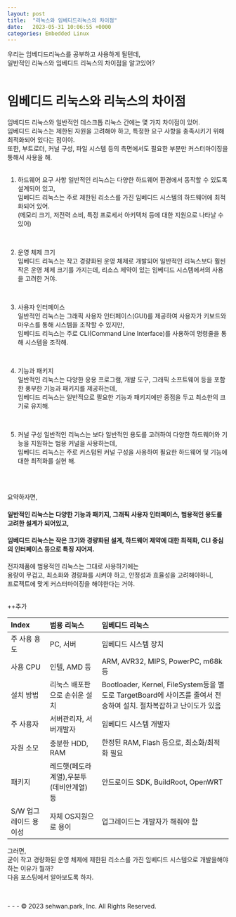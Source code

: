 ```yaml
---
layout: post
title:  "리눅스와 임베디드리눅스의 차이점"
date:   2023-05-31 10:06:55 +0000
categories: Embedded Linux
---
```

우리는 임베디드리눅스를 공부하고 사용하게 될텐데,<br>
일반적인 리눅스와 임베디드 리눅스의 차이점을 알고있어?<br>
<br>

# 임베디드 리눅스와 리눅스의 차이점
임베디드 리눅스와 일반적인 데스크톱 리눅스 간에는 몇 가지 차이점이 있어.<br>
임베디드 리눅스는 제한된 자원을 고려해야 하고, 특정한 요구 사항을 충족시키기 위해 최적화되어 있다는 점이야.<br>
또한, 부트로더, 커널 구성, 파일 시스템 등의 측면에서도 필요한 부분만 커스터마이징을 통해서 사용을 해.<br>
<br>

1. 하드웨어 요구 사항
일반적인 리눅스는 다양한 하드웨어 환경에서 동작할 수 있도록 설계되어 있고,<br>
임베디드 리눅스는 주로 제한된 리소스를 가진 임베디드 시스템의 하드웨어에 최적화되어 있어.<br>
(메모리 크기, 저전력 소비, 특정 프로세서 아키텍처 등에 대한 지원으로 나타날 수 있어)<br>
<br>

2. 운영 체제 크기<br>
임베디드 리눅스는 작고 경량화된 운영 체제로 개발되어 일반적인 리눅스보다 훨씬 작은 운영 체제 크기를 가지는데, 리소스 제약이 있는 임베디드 시스템에서의 사용을 고려한 거야.<br>
<br>

3. 사용자 인터페이스<br>
일반적인 리눅스는 그래픽 사용자 인터페이스(GUI)를 제공하여 사용자가 키보드와 마우스를 통해 시스템을 조작할 수 있지만,<br>
임베디드 리눅스는 주로 CLI(Command Line Interface)를 사용하여 명령줄을 통해 시스템을 조작해.<br>
<br>

4. 기능과 패키지<br>
일반적인 리눅스는 다양한 응용 프로그램, 개발 도구, 그래픽 소프트웨어 등을 포함한 풍부한 기능과 패키지를 제공하는데, <br>
임베디드 리눅스는 일반적으로 필요한 기능과 패키지에만 중점을 두고 최소한의 크기로 유지해.<br>
<br>

5. 커널 구성
일반적인 리눅스는 보다 일반적인 용도를 고려하여 다양한 하드웨어와 기능을 지원하는 범용 커널을 사용하는데,<br>
임베디드 리눅스는 주로 커스텀된 커널 구성을 사용하여 필요한 하드웨어 및 기능에 대한 최적화를 실현 해.<br>
<br>
<br>

요약하자면, 
#### 일반적인 리눅스는 다양한 기능과 패키지, 그래픽 사용자 인터페이스, 범용적인 용도를 고려한 설계가 되어있고,<br>
#### 임베디드 리눅스는 작은 크기와 경량화된 설계, 하드웨어 제약에 대한 최적화, CLI 중심의 인터페이스 등으로 특징 지어져.<br>

전자제품에 범용적인 리눅스는 그대로 사용하기에는<br>
용량이 무겁고, 최소화와 경량화를 시켜야 하고, 안정성과 효율성을 고려해야하니, <br>
프로젝트에 맞게 커스터마이징을 해야한다는 거야.<br>
<br>

++추가 <br>

**Index**|**범용 리눅스**|**임베디드 리눅스**
:---|:---|:---
주 사용 용도|PC, 서버|임베디드 시스템 장치
사용 CPU|인텔, AMD 등|ARM, AVR32, MIPS, PowerPC, m68k 등
설치 방법|리눅스 배포판으로 손쉬운 설치|Bootloader, Kernel, FileSystem등을 별도로 TargetBoard에 사이즈를 줄여서 전송하여 설치. 절차복잡하고 난이도가 있음
주 사용자|서버관리자, 서버개발자|임베디드 시스템 개발자
자원 소모|충분한 HDD, RAM|한정된 RAM, Flash 등으로, 최소화/최적화 필요
패키지|레드햇(페도라계열),우분투(데비안계열) 등|안드로이드 SDK, BuildRoot, OpenWRT
S/W 업그레이드 용이성|자체 OS지원으로 용이|업그레이드는 개발자가 해줘야 함


그러면, <br>
굳이 작고 경량화된 운영 체제에 제한된 리소스를 가진 임베디드 시스템으로 개발을해야 하는 이유가 뭘까?<br>
다음 포스팅에서 알아보도록 하자.

<br>
<br>
- - -
© 2023 sehwan.park, Inc. All Rights Reserved.




[jekyll-docs]: https://jekyllrb.com/docs/home
[jekyll-gh]:   https://github.com/jekyll/jekyll
[jekyll-talk]: https://talk.jekyllrb.com/
